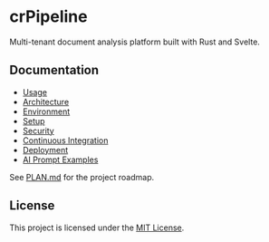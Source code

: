 # crPipeline

Multi-tenant document analysis platform built with Rust and Svelte.

## Documentation
- [Usage](docs/Usage.md)
- [Architecture](docs/Architecture.md)
- [Environment](docs/Environment.md)
- [Setup](docs/Setup.md)
- [Security](docs/Security.md)
- [Continuous Integration](docs/Continuous_Integration.md)
- [Deployment](docs/Deployment.md)
- [AI Prompt Examples](docs/Usage.md#example-prompt_templates-json)

See [PLAN.md](PLAN.md) for the project roadmap.

## License

This project is licensed under the [MIT License](LICENSE).
